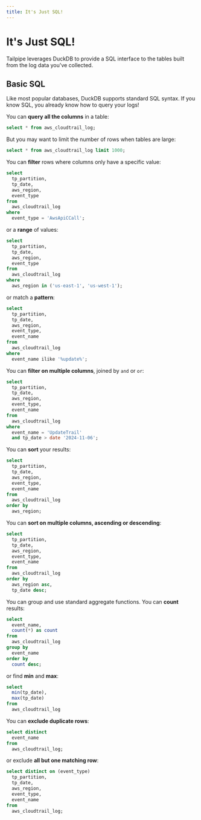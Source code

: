 ```yaml
---
title: It's Just SQL!
---
```


# It's Just SQL!

Tailpipe leverages DuckDB to provide a SQL interface to the tables built from the log data you've collected.

## Basic SQL

Like most popular databases, DuckDB supports standard SQL syntax. If you know SQL, you already know how to query your logs!

You can **query all the columns** in a table:

```sql
select * from aws_cloudtrail_log;
```

But you may want to limit the number of rows when tables are large:

```sql
select * from aws_cloudtrail_log limit 1000;
```


You can **filter** rows where columns only have a specific value: 
```sql
select
  tp_partition,
  tp_date,
  aws_region,
  event_type
from
  aws_cloudtrail_log
where
  event_type = 'AwsApiCCall';
```

or a **range** of values:

```sql
select
  tp_partition,
  tp_date,
  aws_region,
  event_type
from
  aws_cloudtrail_log
where
  aws_region in ('us-east-1', 'us-west-1');
```

or match a **pattern**: 

```sql
select
  tp_partition,
  tp_date,
  aws_region,
  event_type,
  event_name
from
  aws_cloudtrail_log
where
  event_name ilike '%update%';
```

You can **filter on multiple columns**, joined by `and` or `or`:

```sql
select
  tp_partition,
  tp_date,
  aws_region,
  event_type,
  event_name
from
  aws_cloudtrail_log
where
  event_name = 'UpdateTrail'
  and tp_date > date '2024-11-06';
```

You can **sort** your results:

```sql
select
  tp_partition,
  tp_date,
  aws_region,
  event_type,
  event_name
from
  aws_cloudtrail_log
order by
  aws_region;
```

You can **sort on multiple columns, ascending or descending**:

```sql
select
  tp_partition,
  tp_date,
  aws_region,
  event_type,
  event_name
from
  aws_cloudtrail_log
order by
  aws_region asc,
  tp_date desc;
```

You can group and use standard aggregate functions. You can **count** results:

```sql
select
  event_name,
  count(*) as count
from
  aws_cloudtrail_log
group by
  event_name
order by
  count desc;
```

or find **min** and **max**:
```sql
select
  min(tp_date),
  max(tp_date)
from
  aws_cloudtrail_log
```

You can **exclude duplicate rows**:
```sql
select distinct
  event_name
from
  aws_cloudtrail_log;
```

or exclude **all but one matching row**:
```sql
select distinct on (event_type)
  tp_partition,
  tp_date,
  aws_region,
  event_type,
  event_name
from
  aws_cloudtrail_log;
```

